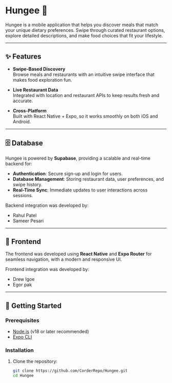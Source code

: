 # Hungee 🍴

Hungee is a mobile application that helps you discover meals that match your unique dietary preferences. Swipe through curated restaurant options, explore detailed descriptions, and make food choices that fit your lifestyle.  

---

## ✨ Features

- **Swipe-Based Discovery**  
  Browse meals and restaurants with an intuitive swipe interface that makes food exploration fun.    

- **Live Restaurant Data**  
  Integrated with location and restaurant APIs to keep results fresh and accurate.  

- **Cross-Platform**  
  Built with React Native + Expo, so it works smoothly on both iOS and Android.  

---

## 🗄️ Database

Hungee is powered by **Supabase**, providing a scalable and real-time backend for:  

- **Authentication**: Secure sign-up and login for users.  
- **Database Management**: Storing restaurant data, user preferences, and swipe history.  
- **Real-Time Sync**: Immediate updates to user interactions across sessions.  

Backend integration was developed by:  
- Rahul Patel  
- Sameer Pesari  

---

## 🎨 Frontend

The frontend was developed using **React Native** and **Expo Router** for seamless navigation, with a modern and responsive UI.  

Frontend integration was developed by:  
- Drew Igoe  
- Egor pak 

---

## 🚀 Getting Started

### Prerequisites
- [Node.js](https://nodejs.org/) (v18 or later recommended)  
- [Expo CLI](https://docs.expo.dev/get-started/installation/)  

### Installation
1. Clone the repository:
   ```bash
   git clone https://github.com/CorderRepo/Hungee.git
   cd Hungee
